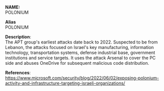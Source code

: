 **NAME:**  
POLONIUM 


**Alias**  
POLONIUM


**Description**:   
The APT group's earliest attacks date back to 2022. Suspected to be from Lebanon, the attacks focused on Israel's key manufacturing, information technology, transportation systems, defense industrial base, government institutions and service targets. It uses the attack Arsenal to cover the PC side and abuses OneDrive for subsequent malicious code distribution.


**References**:  
https://www.microsoft.com/security/blog/2022/06/02/exposing-polonium-activity-and-infrastructure-targeting-israeli-organizations/